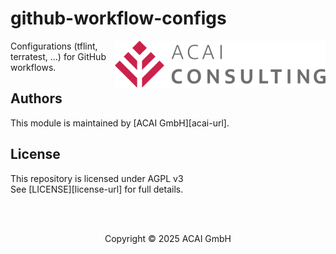 # github-workflow-configs

<!-- LOGO -->
<a href="https://acai.gmbh">    
  <img src="https://github.com/acai-consulting/acai.public/raw/main/logo/logo_github_readme.png" alt="acai logo" title="ACAI" align="right" height="75" />
</a>


Configurations (tflint, terratest, ...) for GitHub workflows.

<!-- AUTHORS -->
## Authors

This module is maintained by [ACAI GmbH][acai-url].

<!-- LICENSE -->
## License

This repository is licensed under AGPL v3
<br />
See [LICENSE][license-url] for full details.

<!-- COPYRIGHT -->
<br />
<br />
<p align="center">Copyright &copy; 2025 ACAI GmbH</p>
